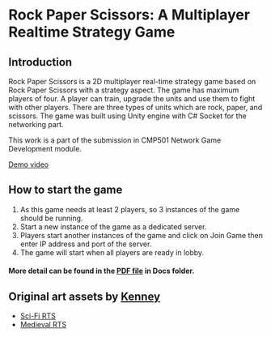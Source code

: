 # Rock Paper Scissors: A Multiplayer Realtime Strategy Game
## Introduction
Rock Paper Scissors is a 2D multiplayer real-time strategy game based on Rock Paper Scissors with a strategy aspect. The game has maximum players of four. A player can train, upgrade the units and use them to fight with other players. There are three types of units which are rock, paper, and scissors. The game was built using Unity engine with C# Socket for the networking part.

This work is a part of the submission in CMP501 Network Game Development module.

[Demo video](https://www.youtube.com/watch?v=rBE9131TIPk)

## How to start the game
1. As this game needs at least 2 players, so 3 instances of the game should be running.
2. Start a new instance of the game as a dedicated server.
3. Players start another instances of the game and click on Join Game then enter IP address and port of the server.
4. The game will start when all players are ready in lobby.

#### More detail can be found in the [PDF file](../master/Docs/Network%20Assessment%20Report.pdf) in Docs folder.

## Original art assets by [Kenney](www.kenney.nl)
- [Sci-Fi RTS](https://www.kenney.nl/assets/sci-fi-rts)
- [Medieval RTS](https://www.kenney.nl/assets/medieval-rts)
